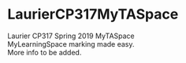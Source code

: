 # LaurierCP317MyTASpace<br/>
Laurier CP317 Spring 2019 MyTASpace<br/>
MyLearningSpace marking made easy.<br/>
More info to be added.
